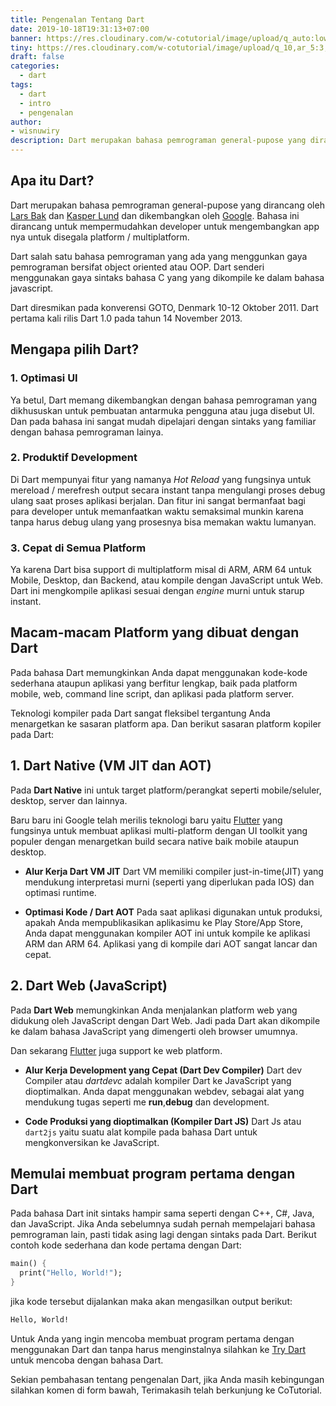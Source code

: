 ```yaml
---
title: Pengenalan Tentang Dart
date: 2019-10-18T19:31:13+07:00
banner: https://res.cloudinary.com/w-cotutorial/image/upload/q_auto:low/dart/pengenalan_gdj568.jpg
tiny: https://res.cloudinary.com/w-cotutorial/image/upload/q_10,ar_5:3,c_fill/dart/pengenalan_gdj568.jpg
draft: false
categories:
  - dart
tags:
  - dart
  - intro
  - pengenalan
author: 
- wisnuwiry  
description: Dart merupakan bahasa pemrograman general-pupose yang dirancang oleh Lars Bak dan Kasper Lund dan dikembangkan oleh Google.
---
```


## Apa itu Dart?
Dart merupakan bahasa pemrograman general-pupose yang dirancang oleh [Lars Bak](https://en.wikipedia.org/wiki/Lars_Bak_(computer_programmer)) dan [Kasper Lund](http://verdich.dk/kasper/) dan dikembangkan oleh [Google](https://google.com). Bahasa ini dirancang untuk mempermudahkan developer untuk mengembangkan app nya untuk disegala platform / multiplatform. 

Dart salah satu bahasa pemrograman yang ada yang menggunkan gaya pemrograman bersifat object oriented atau OOP. Dart senderi menggunakan gaya sintaks bahasa C yang yang dikompile ke dalam bahasa javascript. 

Dart diresmikan pada konverensi GOTO, Denmark 10-12 Oktober 2011. Dart pertama kali rilis Dart 1.0 pada tahun 14 November 2013. 

## Mengapa pilih Dart?

### 1. Optimasi UI
Ya betul, Dart memang dikembangkan dengan bahasa pemrograman yang dikhususkan untuk pembuatan antarmuka pengguna atau juga disebut UI. Dan pada bahasa ini sangat mudah dipelajari dengan sintaks yang familiar dengan bahasa pemrograman lainya.

### 2. Produktif Development
Di Dart mempunyai fitur yang namanya *Hot Reload* yang fungsinya untuk mereload / merefresh output secara instant tanpa mengulangi proses debug ulang saat proses aplikasi berjalan. Dan fitur ini sangat bermanfaat bagi para developer untuk memanfaatkan waktu semaksimal munkin karena tanpa harus debug ulang yang prosesnya bisa memakan waktu lumanyan.

### 3. Cepat di Semua Platform
Ya karena Dart bisa support di multiplatform misal di ARM, ARM 64 untuk Mobile, Desktop, dan Backend, atau kompile dengan JavaScript untuk Web. Dart ini mengkompile aplikasi sesuai dengan *engine* murni untuk starup instant. 

## Macam-macam Platform yang dibuat dengan Dart
Pada bahasa Dart memungkinkan Anda dapat menggunakan kode-kode sederhana ataupun aplikasi yang berfitur lengkap, baik pada platform mobile, web, command line script, dan aplikasi pada platform server.

Teknologi kompiler pada Dart sangat fleksibel tergantung Anda menargetkan ke sasaran platform apa. Dan berikut sasaran platform kopiler pada Dart:

## 1. Dart Native (VM JIT dan AOT)
Pada **Dart Native** ini untuk target platform/perangkat seperti mobile/seluler, desktop, server dan lainnya. 

Baru baru ini Google telah merilis teknologi baru yaitu [Flutter](https://flutter.dev) yang fungsinya untuk membuat aplikasi multi-platform dengan UI toolkit yang populer dengan menargetkan build secara native baik mobile ataupun desktop.

  - **Alur Kerja Dart VM JIT**
  Dart VM memiliki compiler just-in-time(JIT) yang mendukung interpretasi murni (seperti yang diperlukan pada IOS) dan optimasi runtime.

  - **Optimasi Kode / Dart AOT**
  Pada saat aplikasi digunakan untuk produksi, apakah Anda mempublikasikan aplikasimu ke Play Store/App Store, Anda dapat menggunakan kompiler AOT ini untuk kompile ke aplikasi ARM dan ARM 64. Aplikasi yang di kompile dari AOT sangat lancar dan cepat. 

## 2. Dart Web (JavaScript)
Pada **Dart Web** memungkinkan Anda menjalankan platform web yang didukung oleh JavaScript dengan Dart Web. Jadi pada Dart akan dikompile ke dalam bahasa JavaScript yang dimengerti oleh browser umumnya.

Dan sekarang [Flutter](https://flutter.dev/web) juga support ke web platform. 
  
  - **Alur Kerja Development yang Cepat (Dart Dev Compiler)** Dart dev Compiler atau *dartdevc* adalah kompiler Dart ke JavaScript yang dioptimalkan. Anda dapat menggunakan webdev, sebagai alat yang mendukung tugas seperti me **run**,**debug** dan development.  
  
  - **Code Produksi yang dioptimalkan (Kompiler Dart JS)** Dart Js atau `dart2js` yaitu suatu alat kompile pada bahasa Dart untuk mengkonversikan ke JavaScript.

## Memulai membuat program pertama dengan Dart

Pada bahasa Dart init sintaks hampir sama seperti dengan C++, C#, Java, dan JavaScript. Jika Anda sebelumnya sudah pernah mempelajari bahasa pemrograman lain, pasti tidak asing lagi dengan sintaks pada Dart. Berikut contoh kode sederhana  dan kode pertama dengan Dart:

```dart
main() {
  print("Hello, World!");
}
```

jika kode tersebut dijalankan maka akan mengasilkan output berikut:

```bash
Hello, World!
```

Untuk Anda yang ingin mencoba membuat program pertama dengan menggunakan Dart dan tanpa harus menginstalnya silahkan ke [Try Dart](https://dart.dev/#try-dart) untuk mencoba dengan bahasa Dart.

Sekian pembahasan tentang pengenalan Dart, jika Anda masih kebingungan silahkan komen di form bawah, Terimakasih telah berkunjung ke CoTutorial.
